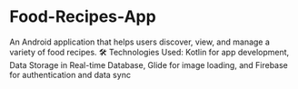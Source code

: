 # Food-Recipes-App
An Android application that helps users discover, view, and manage a variety of food recipes.
🛠️ Technologies Used: Kotlin for app development, Data Storage in Real-time Database, Glide for image loading, and Firebase for authentication and data sync
